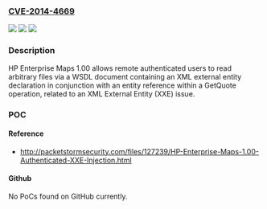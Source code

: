 ### [CVE-2014-4669](https://cve.mitre.org/cgi-bin/cvename.cgi?name=CVE-2014-4669)
![](https://img.shields.io/static/v1?label=Product&message=n%2Fa&color=blue)
![](https://img.shields.io/static/v1?label=Version&message=n%2Fa&color=blue)
![](https://img.shields.io/static/v1?label=Vulnerability&message=n%2Fa&color=brighgreen)

### Description

HP Enterprise Maps 1.00 allows remote authenticated users to read arbitrary files via a WSDL document containing an XML external entity declaration in conjunction with an entity reference within a GetQuote operation, related to an XML External Entity (XXE) issue.

### POC

#### Reference
- http://packetstormsecurity.com/files/127239/HP-Enterprise-Maps-1.00-Authenticated-XXE-Injection.html

#### Github
No PoCs found on GitHub currently.

